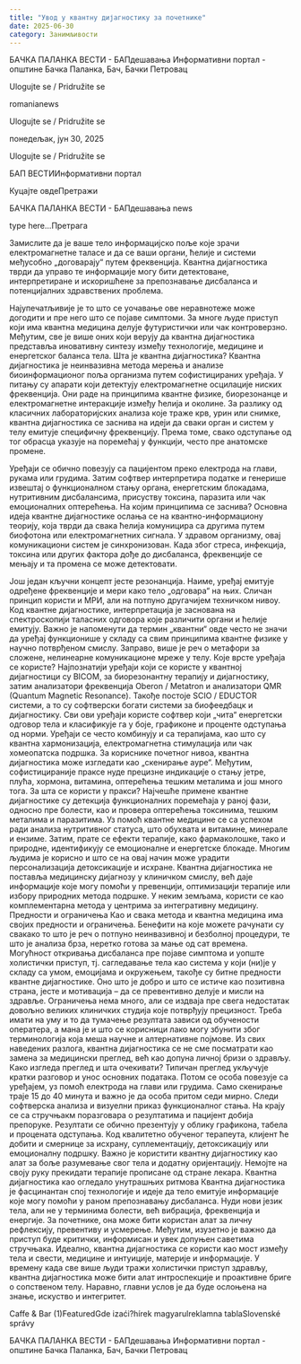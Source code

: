 ```yaml
---
title: "Увод у квантну дијагностику за почетнике"
date: 2025-06-30
category: Занимљивости
---
```


БАЧКА ПАЛАНКА ВЕСТИ - БАПдешавања Информативни портал - општине Бачка Паланка, Бач, Бачки Петровац

Ulogujte se / Pridružite se

romanianews

Ulogujte se / Pridružite se

понедељак, јун 30, 2025

Ulogujte se / Pridružite se

БАП ВЕСТИИнформативни портал

Куцајте овдеПретражи

БАЧКА ПАЛАНКА ВЕСТИ - БАПдешавања news

type here...Претрага

Замислите да је ваше тело информацијско поље које зрачи електромагнетне таласе и да се ваши органи, ћелије и системи међусобно „договарају“ путем фреквенција. Квантна дијагностика тврди да управо те информације могу бити детектоване, интерпретиране и искоришћене за препознавање дисбаланса и потенцијалних здравствених проблема.

Најупечатљивије је то што се уочавање ове неравнотеже може догодити и пре него што се појаве симптоми.
За многе људе приступ који има квантна медицина делује футуристички или чак контроверзно. Међутим, све је више оних који верују да квантна дијагностика представља иновативну синтезу између технологије, медицине и енергетског баланса тела.
Шта је квантна дијагностика?
Квантна дијагностика је неинвазивна метода мерења и анализе биоинформационог поља организма путем софистицираних уређаја. У питању су апарати који детектују електромагнетне осцилације ниских фреквенција. Они раде на принципима квантне физике, биорезонанце и електромагнетне интеракције између ћелија и околине. За разлику од класичних лабораторијских анализа које траже крв, урин или снимке, квантна дијагностика се заснива на идеји да сваки орган и систем у телу емитује специфичну фреквенцију. Према томе, свако одступање од тог обрасца указује на поремећај у функцији, често пре анатомске промене.


Уређаји се обично повезују са пацијентом преко електрода на глави, рукама или грудима. Затим софтвер интерпретира податке и генерише извештај о функционалном стању органа, енергетским блокадама, нутритивним дисбалансима, присуству токсина, паразита или чак емоционалних оптерећења.
На којим принципима се заснива?
Основна идеја квантне дијагностике ослања се на квантно-информациону теорију, која тврди да свака ћелија комуницира са другима путем биофотона или електромагнетних сигнала. У здравом организму, овај комуникациони систем је синхронизован. Када због стреса, инфекција, токсина или других фактора дође до дисбаланса, фреквенције се мењају и та промена се може детектовати.


Још један кључни концепт јесте резонанција. Наиме, уређај емитује одређене фреквенције и мери како тело „одговара“ на њих. Сличан принцип користи и МРИ, али на потпуно другачијем техничком нивоу. Код квантне дијагностике, интерпретација је заснована на спектроскопији таласних одговора које различити органи и ћелије емитују.
Важно је напоменути да термин „квантни“ овде често не значи да уређај функционише у складу са свим принципима квантне физике у научно потврђеном смислу. Заправо, више је реч о метафори за сложене, нелинеарне комуникационе мреже у телу.
Које врсте уређаја се користе?
Најпознатији уређаји који се користе у квантној дијагностици су BICOM, за биорезонантну терапију и дијагностику, затим анализатори фреквенција Oberon / Metatron и анализатори QMR (Quantum Magnetic Resonance). Такође постоје SCIO / EDUCTOR системи, а то су софтверски богати системи за биофеедбацк и дијагностику.
Сви ови уређаји користе софтвер који „чита“ енергетски одговор тела и класификује га у боје, графиконе и проценте одступања од норми. Уређаји се често комбинују и са терапијама, као што су квантна хармонизација, електромагнетна стимулација или чак хомеопатска подршка.
За кориснике почетног нивоа, квантна дијагностика може изгледати као „скенирање ауре“. Међутим, софистицираније праксе нуде прецизне индикације о стању јетре, плућа, хормона, витамина, оптерећења тешким металима и још много тога.
За шта се користи у пракси?
Најчешће примене квантне дијагностике су детекција функционалних поремећаја у раној фази, односно пре болести, као и провера оптерећења токсинима, тешким металима и паразитима. Уз помоћ квантне медицине се са успехом ради анализа нутритивног статуса, што обухвата и витамине, минерале и ензиме. Затим, прате се ефекти терапије, како фармаколошке, тако и природне, идентификују се емоционалне и енергетске блокаде. Многим људима је корисно и што се на овај начин може урадити персонализација детоксикације и исхране.
Квантна дијагностика не поставља медицинску дијагнозу у клиничком смислу, већ даје информације које могу помоћи у превенцији, оптимизацији терапије или избору природних метода подршке. У неким земљама, користи се као комплементарна метода у центрима за интегративну медицину.
Предности и ограничења
Као и свака метода и квантна медицина има својих предности и ограничења. Бенефити на које можете рачунати су свакако то што је реч о потпуно неинвазивној и безболној процедури, те што је анализа брза, неретко готова за мање од сат времена.
Могућност откривања дисбаланса пре појаве симптома и уопште холистички приступ, тј. сагледавање тела као система у који (ни)је у складу са умом, емоцијама и окружењем, такође су битне предности квантне дијагностике. Оно што је добро и што се истиче као позитивна страна, јесте и мотивација – да се превентивно делује и мисли на здравље.
Ограничења нема много, али се издваја пре свега недостатак довољно великих клиничких студија које потврђују прецизност. Треба имати на уму и то да тумачење резултата зависи од обучености оператера, а мана је и што се корисници лако могу збунити због терминологија која меша научне и алтернативне појмове.
Из свих наведених разлога, квантна дијагностика се не сме посматрати као замена за медицински преглед, већ као допуна личној бризи о здрављу.
Како изгледа преглед и шта очекивати?
Типичан преглед укључује кратки разговор и унос основних података. Потом се особа повезује са уређајем, уз помоћ електрода на глави или грудима. Само скенирање траје 15 до 40 минута и важно је да особа притом седи мирно. Следи софтверска анализа и визуелни приказ функционалног стања. На крају се са стручњакм поразговара о резултатима и пацијент добија препоруке.
Резултати се обично презентују у облику графикона, табела и процената одступања. Код квалитетно обученог терапеута, клијент ће добити и смернице за исхрану, суплементацију, детоксикацију или емоционалну подршку.
Важно је користити квантну дијагностику као алат за боље разумевање свог тела и додатну оријентацију. Немојте на своју руку прекидати терапије прописане од стране лекара.
Квантна дијагностика као огледало унутрашњих ритмова
Квантна дијагностика је фасцинантан спој технологије и идеје да тело емитује информације које могу помоћи у раном препознавању дисбаланса. Нуди нови језик тела, али не у терминима болести, већ вибрација, фреквенција и енергије.
За почетнике, она може бити користан алат за личну рефлексију, превентиву и усмерење. Међутим, изузетно је важно да приступ буде критички, информисан и увек допуњен саветима стручњака. Идеално, квантна дијагностика се користи као мост између тела и свести, медицине и интуиције, материје и информације.
У времену када све више људи тражи холистички приступ здрављу, квантна дијагностика може бити алат интроспекције и проактивне бриге о сопственом телу. Наравно, главни услов је да буде ослоњена на знање, искуство и интегритет.

Caffe & Bar (1)FeaturedGde izaći?hírek magyarulreklamna tablaSlovenské správy

БАЧКА ПАЛАНКА ВЕСТИ - БАПдешавања Информативни портал - општине Бачка Паланка, Бач, Бачки Петровац
